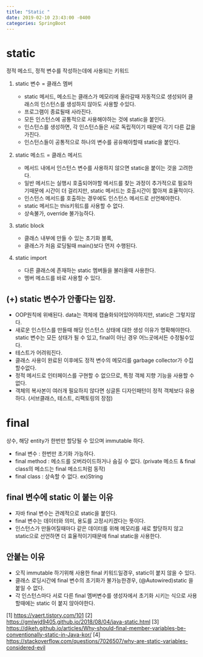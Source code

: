 ```yaml
---
title: "Static "
date: 2019-02-10 23:43:00 -0400
categories: SpringBoot
---
```


# static

정적 메소드, 정적 변수를 작성하는데에 사용되는 키워드

1. static 변수 = 클래스 멤버
   - static 메서드, 메소드는 클래스가 메모리에 올라갈때 자동적으로 생성되어 클래스의 인스턴스를 생성하지 않아도 사용할 수있다. 
   - 프로그램이 종료될때 사라진다.
   - 모든 인스턴스에 공통적으로 사용해야하는 것에 static을 붙인다.
   - 인스턴스를 생성하면, 각 인스턴스들은 서로 독립적이기 때문에 각기 다른 값을 가진다.
   - 인스턴스들이 공통적으로 하나의 변수를 굥유해야할때 static을 붙인다.

2. static 메소드 = 클래스 메서드
   - 메서드 내에서 인스턴스 변수를 사용하지 않으면 static을 붙이는 것을 고려한다.
   - 일반 메서드는 실행시 호출되어야할 메서드를 찾는 과정이 추가적으로 필요하기때문에 시간이 더 걸리지만, static 메서드는 호출시간이 짧아져 효율적이다.
   - 인스턴스 메서드를 호출하는 경우에도 인스턴스 메서드로 선언해야한다.
   - static 메서드는 this키워드를 사용할 수 없다.
   - 상속불가, override 불가능하다.

3. static block
   - 클래스 내부에 만들 수 있는 초기화 블록,
   - 클래스가 처음 로딩될때 main()보다 먼저 수행된다.

4. static import
   - 다른 클래스에 존재하는 static 멤버들을 불러올때 사용한다.
   - 멤버 메소드를 바로 사용할 수 있다.

## (+) static 변수가 안좋다는 입장.
- OOP원칙에 위배된다. data는 객체에 캡슐화되어있어야하지만, static은 그렇지않다. 
- 새로운 인스턴스를 만들때 해당 인스턴스 상태에 대한 생성 이유가 명확해야한다. static 변수는 모든 상태가 될 수 있고, final이 아닌 경우 어느곳에서든 수정될수있다. 
- 테스트가 어려워진다. 
- 클래스 사용이 완료된 이후에도 정적 변수의 메모리를 garbage collector가 수집할수없다. 
- 정적 메서드로 인터페이스를 구현할 수 없으므로, 특정 객체 지향 기능을 사용할 수 없다.
- 객체의 복사본이 여러개 필요하지 않다면 싱글톤 디자인패턴이 정적 객체보다 유용하다. (서브클래스, 테스트, 리팩토링의 장점)

# final
상수, 해당 entity가 한번만 할당될 수 있으며 immutable 하다.

- final 변수 : 한번만 초기화 가능하다.
- final method : 메소드를 오버라이드하거나 숨길 수 없다. 
  (private 메소드 & final class의 메소드는 final 메소드처럼 동작)
- final class : 상속할 수 없다. ex)String


## final 변수에 static 이 붙는 이유
- 자바 final 변수는 관례적으로 static을 붙인다.
- final 변수는 데이터와 의미, 용도를 고정시키겠다는 뜻이다. 
- 인스턴스가 만들어질때마다 같은 데이터를 위해 메모리를 새로 할당하지 않고 static으로 선언하면 더 효율적이기때문에 final static을 사용한다.

## 안붙는 이유
+ 오직 immutable 하기위해 사용한 final 키워드일경우, static이 붙지  않을 수 있다.
+ 클래스 로딩시간에 final 변수의 초기화가 불가능한경우, (@Autowired)static 을 붙일 수 없다.
+ 각 인스턴스마다 서로 다른 final 멤버변수를 생성자에서 초기화 시키는 식으로 사용할때에는 static 이 붙지 않아야한다. 
  





[1] https://vaert.tistory.com/101
[2] https://gmlwjd9405.github.io/2018/08/04/java-static.html
[3] https://djkeh.github.io/articles/Why-should-final-member-variables-be-conventionally-static-in-Java-kor/
[4] https://stackoverflow.com/questions/7026507/why-are-static-variables-considered-evil
